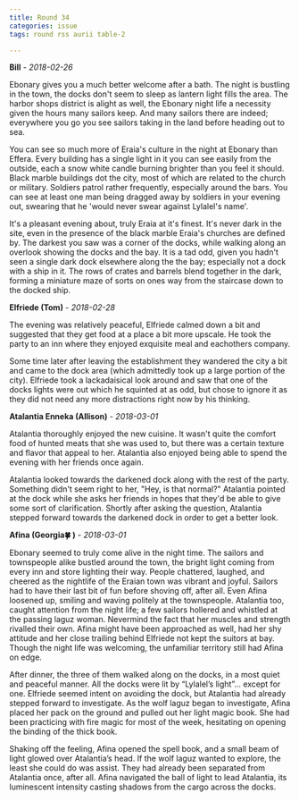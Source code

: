 ```yaml
---
title: Round 34
categories: issue
tags: round rss aurii table-2

---
```


**Bill** - *2018-02-26*

Ebonary gives you a much better welcome after a bath. The night is bustling in the town, the docks don't seem to sleep as lantern light fills the area. The harbor shops district is alight as well, the Ebonary night life a necessity given the hours many sailors keep. And many sailors there are indeed; everywhere you go you see sailors taking in the land before heading out to sea. 

You can see so much more of Eraia's culture in the night at Ebonary than Effera. Every building has a single light in it you can see easily from the outside, each a snow white candle burning brighter than you feel it should. Black marble buildings dot the city, most of which are related to the church or military. Soldiers patrol rather frequently, especially around the bars. You can see at least one man being dragged away by soldiers in your evening out, swearing that he 'would never swear against Lylalel's name'. 

It's a pleasant evening about, truly Eraia at it's finest. It's never dark in the site, even in the presence of the black marble Eraia's churches are defined by. The darkest you saw was a corner of the docks, while walking along an overlook showing the docks and the bay. It is a tad odd, given you hadn't seen a single dark dock elsewhere along the the bay; especially not a dock with a ship in it. The rows of crates and barrels blend together in the dark, forming a miniature maze of sorts on ones way from the staircase down to the docked ship.

**Elfriede (Tom)** - *2018-02-28*

The evening was relatively peaceful, Elfriede calmed down a bit and suggested that they get food at a place a bit more upscale. He took the party to an inn where they enjoyed exquisite meal and eachothers company. 

Some time later after leaving the establishment they wandered the city a bit and came to the dock area (which admittedly took up a large portion of the city). Elfriede took a lackadaisical look around and saw that one of the docks lights were out which he squinted at as odd, but chose to ignore it as they did not need any more distractions right now by his thinking.

**Atalantia Enneka (Allison)** - *2018-03-01*

Atalantia thoroughly enjoyed the new cuisine. It wasn't quite the comfort food of hunted meats that she was used to, but there was a certain texture and flavor that appeal to her. Atalantia also enjoyed being able to spend the evening with her friends once again. 

Atalantia looked towards the darkened dock along with the rest of the party. Something didn't seem right to her, "Hey, is that normal?" Atalantia pointed at the dock while she asks her friends in hopes that they'd be able to give some sort of clarification. 
Shortly after asking the question, Atalantia stepped forward towards the darkened dock in order to get a better look.

**Afina (Georgia🍀 )** - *2018-03-01*

Ebonary seemed to truly come alive in the night time. The sailors and townspeople alike bustled around the town, the bright light coming from every inn and store lighting their way. People chattered, laughed, and cheered as the nightlife of the Eraian town was vibrant and joyful. Sailors had to have their last bit of fun before shoving off, after all. Even Afina loosened up, smiling and waving politely at the townspeople. Atalantia too, caught attention from the night life; a few sailors hollered and whistled at the passing laguz woman. Nevermind the fact that her muscles and strength rivalled their own. Afina might have been approached as well, had her shy attitude and her close trailing behind Elfriede not kept the suitors at bay. Though the night life was welcoming, the unfamiliar territory still had Afina on edge.

After dinner, the three of them walked along on the docks, in a most quiet and peaceful manner. All the docks were lit by “Lylalel’s light”... except for one. Elfriede seemed intent on avoiding the dock, but Atalantia had already stepped forward to investigate. As the wolf laguz began to investigate, Afina placed her pack on the ground and pulled out her light magic book. She had been practicing with fire magic for most of the week, hesitating on opening the binding of the thick book.

Shaking off the feeling, Afina opened the spell book, and a small beam of light glowed over Atalantia’s head. If the wolf laguz wanted to explore, the least she could do was assist. They had already been separated from Atalantia once, after all. Afina navigated the ball of light to lead Atalantia, its luminescent intensity casting shadows from the cargo across the docks.



<!-- re.findall('a.*?(?=a|$)', t+'x') -->
